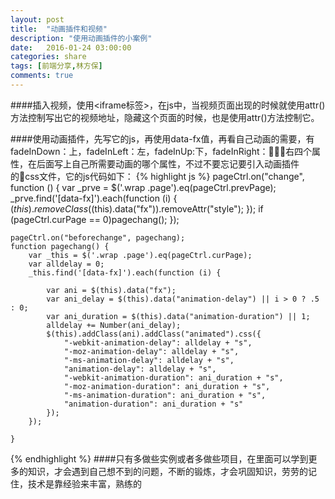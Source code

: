 ```yaml
---
layout: post
title:  "动画插件和视频"
description: "使用动画插件的小案例"
date:   2016-01-24 03:00:00
categories: share
tags: [前端分享,林方保]
comments: true
---
```

####插入视频，使用<iframe标签>，在js中，当视频页面出现的时候就使用attr()方法控制写出它的视频地址，隐藏这个页面的时候，也是使用attr()方法控制它。

####使用动画插件，先写它的js，再使用data-fx值，再看自己动画的需要，有fadeInDown：上，fadeInLeft：左，fadeInUp:下，fadeInRight：右四个属性，在后面写上自己所需要动画的哪个属性，不过不要忘记要引入动画插件的css文件，它的js代码如下：
{% highlight js %}
pageCtrl.on("change", function () {
        var _prve = $('.wrap .page').eq(pageCtrl.prevPage);
        _prve.find('[data-fx]').each(function (i) {
            $(this).removeClass($(this).data("fx")).removeAttr("style");
        });
        if (pageCtrl.curPage == 0)pagechang();
    });

    pageCtrl.on("beforechange", pagechang);
    function pagechang() {
        var _this = $('.wrap .page').eq(pageCtrl.curPage);
        var alldelay = 0;
        _this.find('[data-fx]').each(function (i) {

            var ani = $(this).data("fx");
            var ani_delay = $(this).data("animation-delay") || i > 0 ? .5 : 0;
            var ani_duration = $(this).data("animation-duration") || 1;
            alldelay += Number(ani_delay);
            $(this).addClass(ani).addClass("animated").css({
                "-webkit-animation-delay": alldelay + "s",
                "-moz-animation-delay": alldelay + "s",
                "-ms-animation-delay": alldelay + "s",
                "animation-delay": alldelay + "s",
                "-webkit-animation-duration": ani_duration + "s",
                "-moz-animation-duration": ani_duration + "s",
                "-ms-animation-duration": ani_duration + "s",
                "animation-duration": ani_duration + "s"
            });
        });

    }
{% endhighlight %}
####只有多做些实例或者多做些项目，在里面可以学到更多的知识，才会遇到自己想不到的问题，不断的锻炼，才会巩固知识，劳劳的记住，技术是靠经验来丰富，熟练的